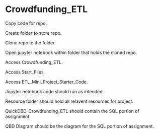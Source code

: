 # Crowdfunding_ETL

Copy code for repo.

Create folder to store repo.

Clone repo to the folder.

Open jupyter notebook within folder that holds the cloned repo.

Access Crowdfunding_ETL.

Access Start_Files.

Access ETL_Mini_Project_Starter_Code.

Jupyter notebook code should run as intended.

Resource folder should hold all relavent resources for project.

QuickDBD-Crowdfunding_ETL should contain the SQL portion of assignment.

QBD Diagram should be the diagram for the SQL portion of assignment.
